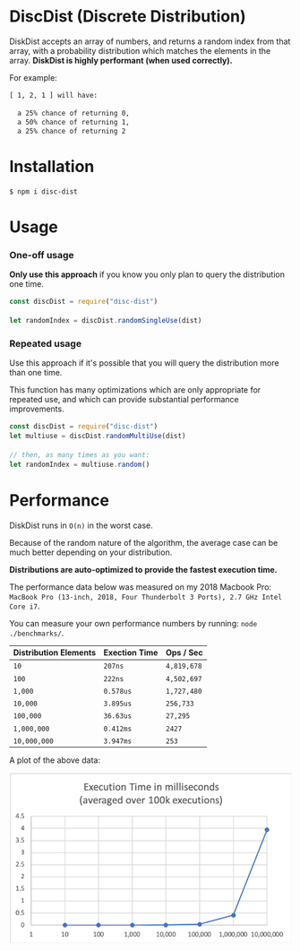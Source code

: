 # DiscDist (Discrete Distribution)

DiskDist accepts an array of numbers, and returns a random index from that array, with a probability distribution which matches the elements in the array.
**DiskDist is highly performant (when used correctly).**

For example:

```text
[ 1, 2, 1 ] will have: 

  a 25% chance of returning 0, 
  a 50% chance of returning 1,
  a 25% chance of returning 2
```

# Installation

```shell
$ npm i disc-dist
```

# Usage

### One-off usage
**Only use this approach** if you know you only plan to query the distribution one time.

```javascript
const discDist = require("disc-dist")

let randomIndex = discDist.randomSingleUse(dist)
```

### Repeated usage
Use this approach if it's possible that you will query the distribution more than one time.

This function has many optimizations which are only appropriate for repeated use, and which can provide substantial performance improvements.

```javascript
const discDist = require("disc-dist")
let multiuse = discDist.randomMultiUse(dist)

// then, as many times as you want:
let randomIndex = multiuse.random()
```

# Performance

DiskDist runs in `O(n)` in the worst case.

Because of the random nature of the algorithm, the average case can be much better depending on your distribution.

**Distributions are auto-optimized to provide the fastest execution time.**

The performance data below was measured on my 2018 Macbook Pro: `MacBook Pro (13-inch, 2018, Four Thunderbolt 3 Ports), 2.7 GHz Intel Core i7`.

You can measure your own performance numbers by running: `node ./benchmarks/`.

| Distribution Elements | Exection Time | Ops / Sec   |
| --------------------- | ------------- | ----------- |
| `10`                  | `207ns`       | `4,819,678` |
| `100`                 | `222ns`       | `4,502,697` |
| `1,000`               | `0.578us`     | `1,727,480` |
| `10,000`              | `3.895us`     | `256,733`   |
| `100,000`             | `36.63us`     | `27,295`    |
| `1,000,000`           | `0.412ms`     | `2427`      |
| `10,000,000`          | `3.947ms`     | `253`       |

A plot of the above data:

![Execution Time Plot](https://github.com/wbrickner/disc-dist/blob/master/benchmarks/plot.png?raw=true)
